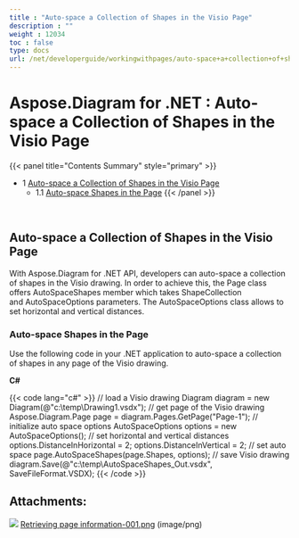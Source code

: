 ```yaml
---
title : "Auto-space a Collection of Shapes in the Visio Page" 
description : "" 
weight : 12034 
toc : false
type: docs
url: /net/developerguide/workingwithpages/auto-space+a+collection+of+shapes+in+the+visio+page/
---
```


# Aspose.Diagram for .NET : Auto-space a Collection of Shapes in the Visio Page


{{< panel title="Contents Summary" style="primary" >}}
*   1 [Auto-space a Collection of Shapes in the Visio Page](#auto-space-a-collection-of-shapes-in-the-visio-page)
    *   1.1 [Auto-space Shapes in the Page](#auto-space-shapes-in-the-page)
{{< /panel >}}
 

 

## Auto-space a Collection of Shapes in the Visio Page

With Aspose.Diagram for .NET API, developers can auto-space a collection of shapes in the Visio drawing. In order to achieve this, the Page class offers AutoSpaceShapes member which takes ShapeCollection and AutoSpaceOptions parameters. The AutoSpaceOptions class allows to set horizontal and vertical distances.

### Auto-space Shapes in the Page

Use the following code in your .NET application to auto-space a collection of shapes in any page of the Visio drawing.

**C#**

{{< code lang="c#" >}}
// load a Visio drawing
Diagram diagram = new Diagram(@"c:\temp\Drawing1.vsdx");
// get page of the Visio drawing
Aspose.Diagram.Page page = diagram.Pages.GetPage("Page-1");
// initialize auto space options
AutoSpaceOptions options = new AutoSpaceOptions();
// set horizontal and vertical distances
options.DistanceInHorizontal = 2;
options.DistanceInVertical = 2;
// set auto space 
page.AutoSpaceShapes(page.Shapes, options);
// save Visio drawing
diagram.Save(@"c:\temp\AutoSpaceShapes_Out.vsdx", SaveFileFormat.VSDX);
{{< /code >}}

## Attachments:

![](https://docs2.aspose.com/diagram/net/images/icons/bullet_blue.gif) [Retrieving page information-001.png](https://docs2.aspose.com/diagram/net/attachments/50269043/50528296.png) (image/png)  


